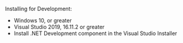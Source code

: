 Installing for Development:
- Windows 10, or greater
- Visual Studio 2019, 16.11.2 or greater
- Install .NET Development component in the Visual Studio Installer
